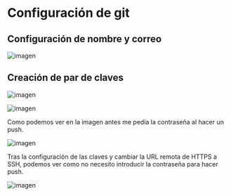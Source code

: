 # Configuración de git

## Configuración de nombre y correo
![imagen](https://github.com/josemip98/OrganizeUDiet/blob/master/docs/nombre_correo.png)

## Creación de par de claves

![imagen](https://github.com/josemip98/OrganizeUDiet/blob/master/docs/remote1.png)

![imagen](https://github.com/josemip98/OrganizeUDiet/blob/master/docs/remote2.png)

Como podemos ver en la imagen antes me pedía la contraseña al hacer un push.

![imagen](https://github.com/josemip98/OrganizeUDiet/blob/master/docs/pass.png)

Tras la configuración de las claves y cambiar la URL remota de HTTPS a SSH, podemos ver como no necesito introducir la contraseña para hacer push.

![imagen](https://github.com/josemip98/OrganizeUDiet/blob/master/docs/claves.png)
